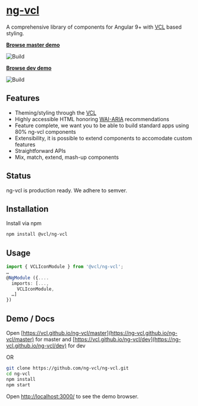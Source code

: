 # [ng-vcl](https://vcl.github.io/ng-vcl/master/)

A comprehensive library of components for Angular 9+ with [VCL](http://vcl.github.io/) based styling.

**[Browse master demo](https://vcl.github.io/ng-vcl/master)** 

![Build](https://github.com/vcl/ng-vcl/workflows/Build/badge.svg?branch=master)

**[Browse dev demo](https://vcl.github.io/ng-vcl/dev)** 

![Build](https://github.com/vcl/ng-vcl/workflows/Build/badge.svg?branch=dev)

## Features

- Theming/styling through the [VCL](http://vcl.github.io/)
- Highly accessible HTML honoring [WAI-ARIA](https://www.w3.org/WAI/intro/aria) recommendations
- Feature complete, we want you to be able to build standard apps using 80% ng-vcl components
- Extensibility, it is possible to extend components to accomodate custom features
- Straightforward APIs
- Mix, match, extend, mash-up components

## Status

ng-vcl is production ready. We adhere to semver.

## Installation

Install via npm

```sh
npm install @vcl/ng-vcl
```

## Usage

```ts
import { VCLIconModule } from '@vcl/ng-vcl';
…
@NgModule ({....
  imports: [...,
    VCLIconModule,
  …]
})
```

## Demo / Docs

Open [https://vcl.github.io/ng-vcl/master](https://ng-vcl.github.io/ng-vcl/master) for master
and [https://vcl.github.io/ng-vcl/dev](https://ng-vcl.github.io/ng-vcl/dev) for dev

OR

```sh
git clone https://github.com/ng-vcl/ng-vcl.git
cd ng-vcl
npm install
npm start
```

Open [http://localhost:3000/](http://localhost:3000/) to see the demo browser.
